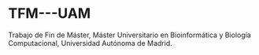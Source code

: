# TFM---UAM
Trabajo de Fin de Máster, Máster Universitario en Bioinformática y Biología Computacional, Universidad Autónoma de Madrid. 
